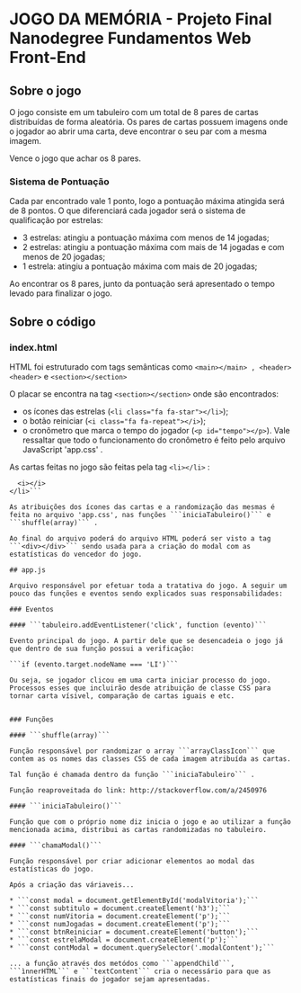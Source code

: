 # JOGO DA MEMÓRIA - Projeto Final Nanodegree Fundamentos Web Front-End

## Sobre o jogo

  O jogo consiste em um tabuleiro com um total de 8 pares de cartas distribuídas de forma aleatória. Os pares de cartas possuem imagens onde o jogador ao abrir uma carta, deve encontrar o seu par com a mesma imagem.

  Vence o jogo que achar os 8 pares.

  ### Sistema de Pontuação

  Cada par encontrado vale 1 ponto, logo a pontuação máxima atingida será de 8 pontos. O que diferenciará cada jogador será o sistema de qualificação por estrelas:

  * 3 estrelas: atingiu a pontuação máxima com menos de 14 jogadas;
  * 2 estrelas: atingiu a pontuação máxima com mais de 14 jogadas e com menos de 20 jogadas;
  * 1 estrela: atingiu a pontuação máxima com mais de 20 jogadas;

  Ao encontrar os 8 pares, junto da pontuação será apresentado o tempo levado para finalizar o jogo.

## Sobre o código

### index.html

HTML foi estruturado com tags semânticas como ```<main></main> , <header><header>``` e ```<section></section>```

O placar se encontra na tag ```<section></section>``` onde são encontrados:

 * os ícones das estrelas (```<li class="fa fa-star"></li>```);
 * o botão reiniciar (```<i class="fa fa-repeat"></i>```);
 * o cronômetro que marca o tempo do jogador (```<p id="tempo"></p>```). Vale ressaltar que todo o funcionamento do cronômetro é feito pelo arquivo JavaScript 'app.css' .

As cartas feitas no jogo são feitas pela tag ```<li></li>``` :

```<li class="carta">
  <i></i>
</li>```

As atribuições dos ícones das cartas e a randomização das mesmas é feita no arquivo 'app.css', nas funções ```iniciaTabuleiro()``` e ```shuffle(array)``` .

Ao final do arquivo poderá do arquivo HTML poderá ser visto a tag ```<div></div>``` sendo usada para a criação do modal com as estatísticas do vencedor do jogo.

## app.js

Arquivo responsável por efetuar toda a tratativa do jogo. A seguir um pouco das funções e eventos sendo explicados suas responsabilidades:

### Eventos

#### ```tabuleiro.addEventListener('click', function (evento)```

Evento principal do jogo. A partir dele que se desencadeia o jogo já que dentro de sua função possui a verificação:

```if (evento.target.nodeName === 'LI')```

Ou seja, se jogador clicou em uma carta iniciar processo do jogo. Processos esses que incluirão desde atribuição de classe CSS para tornar carta vísivel, comparação de cartas iguais e etc.


### Funções

#### ```shuffle(array)```

Função responsável por randomizar o array ```arrayClassIcon``` que contem as os nomes das classes CSS de cada imagem atribuída as cartas.

Tal função é chamada dentro da função ```iniciaTabuleiro``` .

Função reaproveitada do link: http://stackoverflow.com/a/2450976

#### ```iniciaTabuleiro()```

Função que com o próprio nome diz inicia o jogo e ao utilizar a função mencionada acima, distribui as cartas randomizadas no tabuleiro.

#### ```chamaModal()```

Função responsável por criar adicionar elementos ao modal das estatísticas do jogo.

Após a criação das váriaveis...

* ```const modal = document.getElementById('modalVitoria');```
* ```const subtitulo = document.createElement('h3');```
* ```const numVitoria = document.createElement('p');```
* ```const numJogadas = document.createElement('p');```
* ```const btnReiniciar = document.createElement('button');```
* ```const estrelaModal = document.createElement('p');```
* ```const contModal = document.querySelector('.modalContent');```

... a função através dos metódos como ```appendChild```, ```ìnnerHTML``` e ```textContent``` cria o necessário para que as estatísticas finais do jogador sejam apresentadas.
